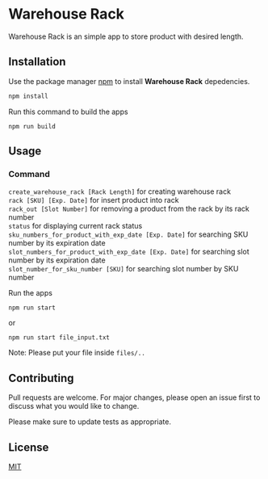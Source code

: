 # Warehouse Rack

Warehouse Rack is an simple app to store product with desired length.

## Installation

Use the package manager [npm](https://www.npmjs.com/) to install **Warehouse Rack** depedencies.

```bash
npm install
```

Run this command to build the apps

```
npm run build
```

## Usage

### Command

`create_warehouse_rack [Rack Length]` for creating warehouse rack \
`rack [SKU] [Exp. Date]` for insert product into rack\
`rack_out [Slot Number]` for removing a product from the rack by its rack number\
`status` for displaying current rack status \
`sku_numbers_for_product_with_exp_date [Exp. Date]` for searching SKU number by its expiration date\
`slot_numbers_for_product_with_exp_date [Exp. Date]` for searching slot number by its expiration date\
`slot_number_for_sku_number [SKU]` for searching slot number by SKU number

Run the apps

```
npm run start
```

or

```
npm run start file_input.txt
```

Note: Please put your file inside `files/..`

## Contributing

Pull requests are welcome. For major changes, please open an issue first
to discuss what you would like to change.

Please make sure to update tests as appropriate.

## License

[MIT](https://choosealicense.com/licenses/mit/)
